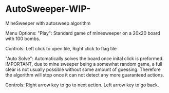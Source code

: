 # AutoSweeper-WIP-
MineSweeper with autosweep algorithm

Menu Options:
"Play": Standard game of minesweeper on a 20x20 board with 100 bombs.
  
  Controls: Left click to open tile, Right click to flag tile

"Auto Solve": Automatically solves the board once inital click is preformed. IMPORTANT, due to mine sweeper being a somewhat random game, a full clear is not usually
possible without some amount of guessing. Therefore the algorithm will stop once it can not detect any more guaranteed actions.
  
  Controls: Right arrow key to go to next action. Left arrow key to go back.
